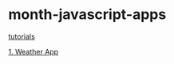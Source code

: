 # month-javascript-apps

[tutorials](https://youtu.be/MIYQR-Ybrn4?si=p7im8jHKb_qB7xAk)

[1. Weather App](./1-weather-app/Notes.md)

